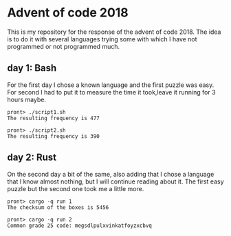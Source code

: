 # Advent of code 2018

This is my repository for the response of the advent of code 2018. The idea is
to do it with several languages trying some with which I have not programmed or
not programmed much.

## day 1: Bash

For the first day I chose a known language and the first puzzle was easy.
For second I had to put it to measure the time it took,leave it running for 3
hours maybe.

```
pront> ./script1.sh
The resulting frequency is 477

pront> ./script2.sh
The resulting frequency is 390
```
## day 2: Rust

On the second day a bit of the same, also adding that I chose a language that
I know almost nothing, but I will continue reading about it. The first easy puzzle
but the second one took me a little more.

```
pront> cargo -q run 1
The checksum of the boxes is 5456

pront> cargo -q run 2
Common grade 25 code: megsdlpulxvinkatfoyzxcbvq
```
